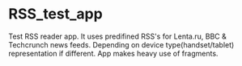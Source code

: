 RSS_test_app
============

Test RSS reader app. It uses predifined RSS's for Lenta.ru, BBC & 
Techcrunch news feeds. 
Depending on device type(handset/tablet) representation if different.
App makes heavy use of fragments.
